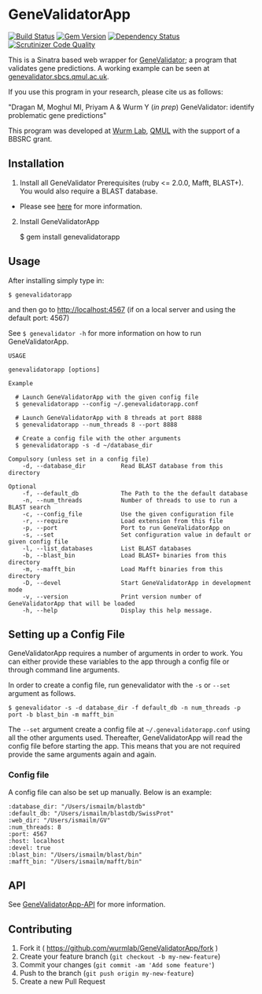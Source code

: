 # GeneValidatorApp
[![Build Status](https://travis-ci.org/wurmlab/genevalidatorapp.svg?branch=master)](https://travis-ci.org/wurmlab/genevalidatorapp)
[![Gem Version](https://badge.fury.io/rb/GeneValidatorApp.svg)](http://badge.fury.io/rb/GeneValidatorApp)
[![Dependency Status](https://gemnasium.com/wurmlab/GeneValidatorApp.svg)](https://gemnasium.com/wurmlab/GeneValidatorApp)
[![Scrutinizer Code Quality](https://scrutinizer-ci.com/g/wurmlab/GeneValidatorApp/badges/quality-score.png?b=master)](https://scrutinizer-ci.com/g/wurmlab/GeneValidatorApp/?branch=master)

This is a Sinatra based web wrapper for [GeneValidator](https://github.com/monicadragan/GeneValidator); a program that validates gene predictions. A working example can be seen at [genevalidator.sbcs.qmul.ac.uk](http://genevalidator.sbcs.qmul.ac.uk).

If you use this program in your research, please cite us as follows:

"Dragan M, Moghul MI, Priyam A & Wurm Y (<em>in prep</em>) GeneValidator: identify problematic gene predictions" 

This program was developed at [Wurm Lab](http://yannick.poulet.org), [QMUL](http://sbcs.qmul.ac.uk) with the support of a BBSRC grant.

## Installation

1) Install all GeneValidator Prerequisites (ruby <= 2.0.0, Mafft, BLAST+). You would also require a BLAST database. 
  * Please see [here](https://gist.github.com/IsmailM/b783e8a06565197084e6) for more information.

2) Install GeneValidatorApp

    $ gem install genevalidatorapp

## Usage

After installing simply type in:

    $ genevalidatorapp

and then go to [http://localhost:4567](http://localhost:4567) (if on a local server and using the default port: 4567)

See `$ genevalidator -h` for more information on how to run GeneValidatorApp.

    USAGE
    
    genevalidatorapp [options]
    
    Example
    
      # Launch GeneValidatorApp with the given config file
      $ genevalidatorapp --config ~/.genevalidatorapp.conf
    
      # Launch GeneValidatorApp with 8 threads at port 8888
      $ genevalidatorapp --num_threads 8 --port 8888

      # Create a config file with the other arguments
      $ genevalidatorapp -s -d ~/database_dir 
    
    Compulsory (unless set in a config file)
        -d, --database_dir          Read BLAST database from this directory
        
    Optional
        -f, --default_db            The Path to the the default database
        -n, --num_threads           Number of threads to use to run a BLAST search
        -c, --config_file           Use the given configuration file
        -r, --require               Load extension from this file
        -p, --port                  Port to run GeneValidatorApp on
        -s, --set                   Set configuration value in default or given config file
        -l, --list_databases        List BLAST databases
        -b, --blast_bin             Load BLAST+ binaries from this directory
        -m, --mafft_bin             Load Mafft binaries from this directory
        -D, --devel                 Start GeneValidatorApp in development mode
        -v, --version               Print version number of GeneValidatorApp that will be loaded
        -h, --help                  Display this help message.


## Setting up a Config File

GeneValidatorApp requires a number of arguments in order to work. You can either provide these variables to the app through a config file or through command line arguments.

In order to create a config file, run genevalidator with the `-s` or `--set` argument as follows.

    $ genevalidator -s -d database_dir -f default_db -n num_threads -p port -b blast_bin -m mafft_bin

The `--set` argument create a config file at `~/.genevalidatorapp.conf` using all the other arguments used. Thereafter, GeneValidatorApp will read the config file before starting the app. This means that you are not required provide the same arguments again and again.

### Config file

A config file can also be set up manually. Below is an example:   

    :database_dir: "/Users/ismailm/blastdb"
    :default_db: "/Users/ismailm/blastdb/SwissProt"
    :web_dir: "/Users/ismailm/GV"
    :num_threads: 8
    :port: 4567
    :host: localhost
    :devel: true
    :blast_bin: "/Users/ismailm/blast/bin"
    :mafft_bin: "/Users/ismailm/mafft/bin"

## API

See [GeneValidatorApp-API](https://github.com/IsmailM/GeneValidatorApp-API) for more information.

## Contributing

1. Fork it ( https://github.com/wurmlab/GeneValidatorApp/fork )
2. Create your feature branch (`git checkout -b my-new-feature`)
3. Commit your changes (`git commit -am 'Add some feature'`)
4. Push to the branch (`git push origin my-new-feature`)
5. Create a new Pull Request
